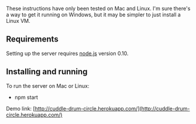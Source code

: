 These instructions have only been tested on Mac and Linux.
I'm sure there's a way to get it running on Windows, but
it may be simpler to just install a Linux VM.

Requirements
------------

Setting up the server requires [node.js](http://nodejs.org/) version 0.10.

Installing and running
----------------------

To run the server on Mac or Linux:

* npm start

Demo link: [http://cuddle-drum-circle.herokuapp.com/](http://cuddle-drum-circle.herokuapp.com/)